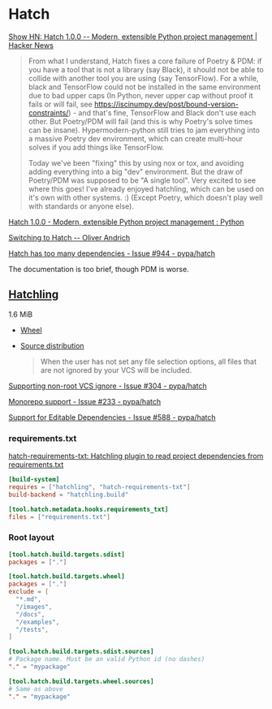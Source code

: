 # Hatch
[Show HN: Hatch 1.0.0 -- Modern, extensible Python project management | Hacker News](https://news.ycombinator.com/item?id=31190027)

> From what I understand, Hatch fixes a core failure of Poetry & PDM: if you have a tool that is not a library (say Black), it should not be able to collide with another tool you are using (say TensorFlow). For a while, black and TensorFlow could not be installed in the same environment due to bad upper caps (In Python, never upper cap without proof it fails or will fail, see <https://iscinumpy.dev/post/bound-version-constraints/>) - and that's fine, TensorFlow and Black don't use each other. But Poetry/PDM will fail (and this is why Poetry's solve times can be insane). Hypermodern-python still tries to jam everything into a massive Poetry dev environment, which can create multi-hour solves if you add things like TensorFlow.
> 
> Today we've been "fixing" this by using nox or tox, and avoiding adding everything into a big "dev" environment. But the draw of Poetry/PDM was supposed to be "A single tool". Very excited to see where this goes! I've already enjoyed hatchling, which can be used on it's own with other systems. :) (Except Poetry, which doesn't play well with standards or anyone else).

[Hatch 1.0.0 - Modern, extensible Python project management : Python](https://www.reddit.com/r/Python/comments/udpzri/hatch_100_modern_extensible_python_project/)

[Switching to Hatch -- Oliver Andrich](https://andrich.me/2023/08/switching-to-hatch/)

[Hatch has too many dependencies - Issue #944 - pypa/hatch](https://github.com/pypa/hatch/issues/944)

The documentation is too brief, though PDM is worse.

## [Hatchling](https://github.com/pypa/hatch/tree/master/backend)
1.6 MiB

- [Wheel](https://hatch.pypa.io/latest/plugins/builder/wheel/)

- [Source distribution](https://hatch.pypa.io/latest/plugins/builder/sdist/)

  > When the user has not set any file selection options, all files that are not ignored by your VCS will be included.

[Supporting non-root VCS ignore - Issue #304 - pypa/hatch](https://github.com/pypa/hatch/issues/304)

[Monorepo support - Issue #233 - pypa/hatch](https://github.com/pypa/hatch/issues/233)

[Support for Editable Dependencies - Issue #588 - pypa/hatch](https://github.com/pypa/hatch/issues/588)

### requirements.txt
[hatch-requirements-txt: Hatchling plugin to read project dependencies from requirements.txt](https://github.com/repo-helper/hatch-requirements-txt)

```toml
[build-system]
requires = ["hatchling", "hatch-requirements-txt"]
build-backend = "hatchling.build"

[tool.hatch.metadata.hooks.requirements_txt]
files = ["requirements.txt"]
```

### Root layout
```toml
[tool.hatch.build.targets.sdist]
packages = ["."]

[tool.hatch.build.targets.wheel]
packages = ["."]
exclude = [
  "*.md",
  "/images",
  "/docs",
  "/examples",
  "/tests",
]

[tool.hatch.build.targets.sdist.sources]
# Package name. Must be an valid Python id (no dashes)
"." = "mypackage"

[tool.hatch.build.targets.wheel.sources]
# Same as above
"." = "mypackage"
```